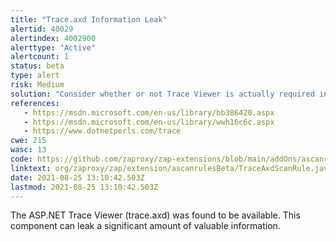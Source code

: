 ```yaml
---
title: "Trace.axd Information Leak"
alertid: 40029
alertindex: 4002900
alerttype: "Active"
alertcount: 1
status: beta
type: alert
risk: Medium
solution: "Consider whether or not Trace Viewer is actually required in production, if it isn't then disable it. If it is then ensure access to it requires authentication and authorization."
references:
   - https://msdn.microsoft.com/en-us/library/bb386420.aspx
   - https://msdn.microsoft.com/en-us/library/wwh16c6c.aspx
   - https://www.dotnetperls.com/trace
cwe: 215
wasc: 13
code: https://github.com/zaproxy/zap-extensions/blob/main/addOns/ascanrulesBeta/src/main/java/org/zaproxy/zap/extension/ascanrulesBeta/TraceAxdScanRule.java
linktext: org/zaproxy/zap/extension/ascanrulesBeta/TraceAxdScanRule.java
date: 2021-08-25 13:10:42.503Z
lastmod: 2021-08-25 13:10:42.503Z
---
```

The ASP.NET Trace Viewer (trace.axd) was found to be available. This component can leak a significant amount of valuable information.
